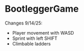 # BootleggerGame

Changes 9/14/25:
- Player movement with WASD
- Sprint with left SHIFT
- Climbable ladders
